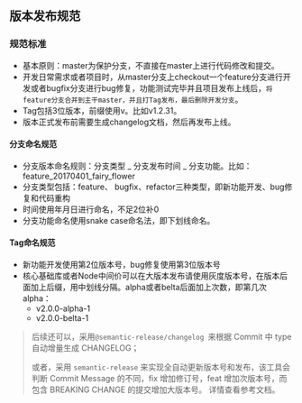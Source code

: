 ## 版本发布规范

### 规范标准

+ 基本原则：master为保护分支，不直接在master上进行代码修改和提交。
+ 开发日常需求或者项目时，从master分支上checkout一个feature分支进行开发或者bugfix分支进行bug修复，功能测试完毕并且项目发布上线后，`将feature分支合并到主干master，并且打Tag发布，最后删除开发分支`。
+ Tag包括3位版本，前缀使用v。比如v1.2.31。
+ 版本正式发布前需要生成changelog文档，然后再发布上线。

#### 分支命名规范

- 分支版本命名规则：分支类型 _ 分支发布时间 _ 分支功能。比如：feature_20170401_fairy_flower
- 分支类型包括：feature、 bugfix、refactor三种类型，即新功能开发、bug修复和代码重构
- 时间使用年月日进行命名，不足2位补0
- 分支功能命名使用snake case命名法，即下划线命名。

#### Tag命名规范

- 新功能开发使用第2位版本号，bug修复使用第3位版本号
- 核心基础库或者Node中间价可以在大版本发布请使用灰度版本号，在版本后面加上后缀，用中划线分隔。alpha或者belta后面加上次数，即第几次alpha：
  - v2.0.0-alpha-1
  - v2.0.0-belta-1





> 后续还可以，采用`@semantic-release/changelog `来根据 Commit 中 type 自动增量生成 CHANGELOG；
>
> 或者，采用 `semantic-release` 来实现全自动更新版本号和发布，该工具会判断 Commit Message 的不同，fix 增加修订号，feat 增加次版本号，而包含 BREAKING CHANGE 的提交增加大版本号。 详情查看参考文档。